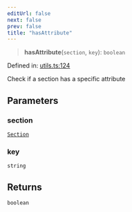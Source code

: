 ```yaml
---
editUrl: false
next: false
prev: false
title: "hasAttribute"
---
```


> **hasAttribute**(`section`, `key`): `boolean`

Defined in: [utils.ts:124](https://github.com/rcs-agents/rcs-lang/blob/87d9b510946a70cf66b4d271e76c67f8499b8d1d/packages/ast/src/utils.ts#L124)

Check if a section has a specific attribute

## Parameters

### section

[`Section`](/api/ast/interfaces/section/)

### key

`string`

## Returns

`boolean`
